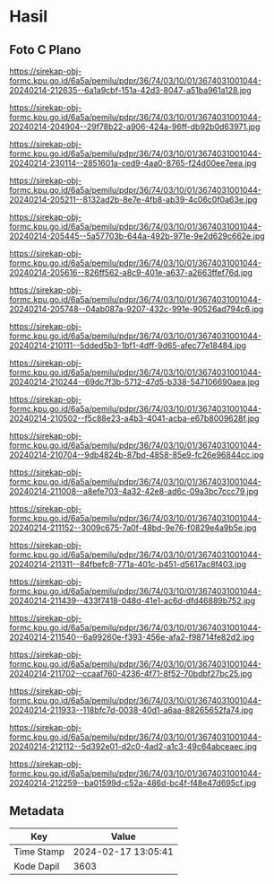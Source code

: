 # Hasil

## Foto C Plano

https://sirekap-obj-formc.kpu.go.id/6a5a/pemilu/pdpr/36/74/03/10/01/3674031001044-20240214-212635--6a1a9cbf-151a-42d3-8047-a51ba961a128.jpg

https://sirekap-obj-formc.kpu.go.id/6a5a/pemilu/pdpr/36/74/03/10/01/3674031001044-20240214-204904--29f78b22-a906-424a-96ff-db92b0d63971.jpg

https://sirekap-obj-formc.kpu.go.id/6a5a/pemilu/pdpr/36/74/03/10/01/3674031001044-20240214-230114--2851601a-ced9-4aa0-8765-f24d00ee7eea.jpg

https://sirekap-obj-formc.kpu.go.id/6a5a/pemilu/pdpr/36/74/03/10/01/3674031001044-20240214-205211--8132ad2b-8e7e-4fb8-ab39-4c06c0f0a63e.jpg

https://sirekap-obj-formc.kpu.go.id/6a5a/pemilu/pdpr/36/74/03/10/01/3674031001044-20240214-205445--5a57703b-644a-492b-971e-9e2d629c662e.jpg

https://sirekap-obj-formc.kpu.go.id/6a5a/pemilu/pdpr/36/74/03/10/01/3674031001044-20240214-205616--826ff562-a8c9-401e-a637-a2663ffef76d.jpg

https://sirekap-obj-formc.kpu.go.id/6a5a/pemilu/pdpr/36/74/03/10/01/3674031001044-20240214-205748--04ab087a-9207-432c-991e-90526ad794c6.jpg

https://sirekap-obj-formc.kpu.go.id/6a5a/pemilu/pdpr/36/74/03/10/01/3674031001044-20240214-210111--5dded5b3-1bf1-4dff-9d65-afec77e18484.jpg

https://sirekap-obj-formc.kpu.go.id/6a5a/pemilu/pdpr/36/74/03/10/01/3674031001044-20240214-210244--69dc7f3b-5712-47d5-b338-547106690aea.jpg

https://sirekap-obj-formc.kpu.go.id/6a5a/pemilu/pdpr/36/74/03/10/01/3674031001044-20240214-210502--f5c88e23-a4b3-4041-acba-e67b8009628f.jpg

https://sirekap-obj-formc.kpu.go.id/6a5a/pemilu/pdpr/36/74/03/10/01/3674031001044-20240214-210704--9db4824b-87bd-4858-85e9-fc26e96844cc.jpg

https://sirekap-obj-formc.kpu.go.id/6a5a/pemilu/pdpr/36/74/03/10/01/3674031001044-20240214-211008--a8efe703-4a32-42e8-ad6c-09a3bc7ccc79.jpg

https://sirekap-obj-formc.kpu.go.id/6a5a/pemilu/pdpr/36/74/03/10/01/3674031001044-20240214-211152--3009c675-7a0f-48bd-9e76-f0829e4a9b5e.jpg

https://sirekap-obj-formc.kpu.go.id/6a5a/pemilu/pdpr/36/74/03/10/01/3674031001044-20240214-211311--84fbefc8-771a-401c-b451-d5617ac8f403.jpg

https://sirekap-obj-formc.kpu.go.id/6a5a/pemilu/pdpr/36/74/03/10/01/3674031001044-20240214-211439--433f7418-048d-41e1-ac6d-dfd46889b752.jpg

https://sirekap-obj-formc.kpu.go.id/6a5a/pemilu/pdpr/36/74/03/10/01/3674031001044-20240214-211540--6a99260e-f393-456e-afa2-f98714fe82d2.jpg

https://sirekap-obj-formc.kpu.go.id/6a5a/pemilu/pdpr/36/74/03/10/01/3674031001044-20240214-211702--ccaaf760-4236-4f71-8f52-70bdbf27bc25.jpg

https://sirekap-obj-formc.kpu.go.id/6a5a/pemilu/pdpr/36/74/03/10/01/3674031001044-20240214-211933--118bfc7d-0038-40d1-a6aa-88265652fa74.jpg

https://sirekap-obj-formc.kpu.go.id/6a5a/pemilu/pdpr/36/74/03/10/01/3674031001044-20240214-212112--5d392e01-d2c0-4ad2-a1c3-49c64abceaec.jpg

https://sirekap-obj-formc.kpu.go.id/6a5a/pemilu/pdpr/36/74/03/10/01/3674031001044-20240214-212259--ba01599d-c52a-486d-bc4f-f48e47d695cf.jpg


## Metadata

| Key        | Value               |
| ---------- | ------------------- |
| Time Stamp | 2024-02-17 13:05:41 |
| Kode Dapil | 3603                |



